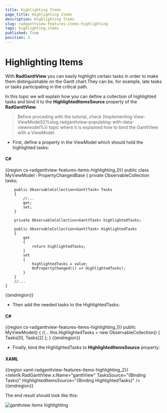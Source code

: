 ```yaml
---
title: Highlighting Items
page_title: Highlighting Items
description: Highlighting Items
slug: radganttview-features-items-highlighting
tags: highlighting,items
published: True
position: 3
---
```


# Highlighting Items

With __RadGanttView__ you can easily highlight certain tasks in order to make them distinguishable on the Gantt chart.They can be, for example, late tasks or tasks participating in the critical path.

In this topic we will explain how you can define a collection of highlighted tasks and bind it to the __HighlightedItemsSource__ property of the __RadGanttView__.

>Before proceding with the tutorial, check [Implementing View-ViewModel]({%slug radganttview-populating-with-data-viewmodel%}) topic where it is explained how to bind the GanttView with a ViewModel.

* First, define a property in the ViewModel which should hold the highlighted tasks:

#### __C#__

{{region cs-radganttview-features-items-highlighting_0}}
	public class MyViewModel : PropertyChangedBase
	{
	    private ObservableCollection<GanttTask> tasks;
	
	    public ObservableCollection<GanttTask> Tasks
	    {
	        //...
	        get;
	        set;
	    }
	
	    private ObservableCollection<GanttTask> highlightedTasks;
	
	    public ObservableCollection<GanttTask> HighlightedTasks
	    {
	        get
	        {
	            return highlightedTasks;
	        }
	        set
	        {
	            highlightedTasks = value;
	            OnPropertyChanged(() => HighlightedTasks);
	        }
	    }
	    //...
	}
{{endregion}}

* Then add the needed tasks to the HighlightedTasks:

#### __C#__

{{region cs-radganttview-features-items-highlighting_1}}
	public MyViewModel()
	{
	    //...
	    this.HighlightedTasks = new ObservableCollection<GanttTask>() { Tasks[0], Tasks[2] };
	}
{{endregion}}

* Finally, bind the HighlightedTasks to __HighlightedItemsSource__ property:

#### __XAML__

{{region xaml-radganttview-features-items-highlighting_2}}
	<telerik:RadGanttView x:Name="ganttView" 
	                      TasksSource="{Binding Tasks}" 
	                      HighlightedItemsSource="{Binding HighlightedTasks}" />
{{endregion}}

The end result should look like this:

![ganttview items highlighting](images/ganttview_items_highlighting.png)
